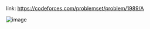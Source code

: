 link: https://codeforces.com/problemset/problem/1989/A

![image](https://github.com/vhwcm/Competitive-Programing/assets/75455607/83857e71-b591-4ed9-89c4-88c3a68f847c)


